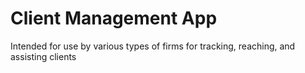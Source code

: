 # Client Management App

Intended for use by various types of firms for tracking, reaching, and assisting clients